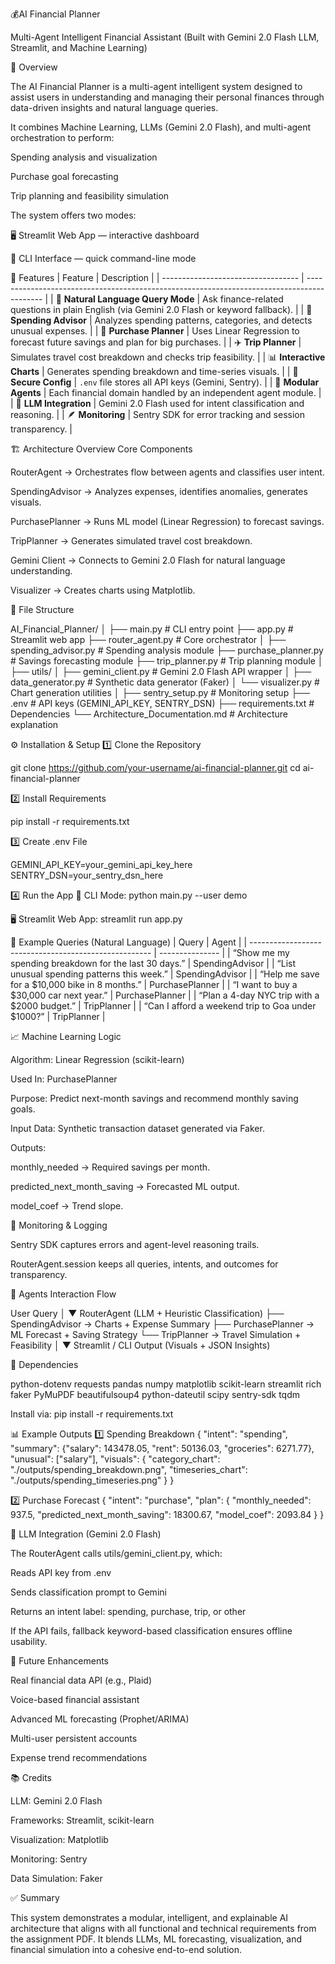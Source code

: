 💰AI Financial Planner

Multi-Agent Intelligent Financial Assistant
(Built with Gemini 2.0 Flash LLM, Streamlit, and Machine Learning)

🧠 Overview

The AI Financial Planner is a multi-agent intelligent system designed to assist users in understanding and managing their personal finances through data-driven insights and natural language queries.

It combines Machine Learning, LLMs (Gemini 2.0 Flash), and multi-agent orchestration to perform:

Spending analysis and visualization

Purchase goal forecasting

Trip planning and feasibility simulation

The system offers two modes:

🖥️ Streamlit Web App — interactive dashboard

💬 CLI Interface — quick command-line mode

🚀 Features
| Feature                            | Description                                                                                |
| ---------------------------------- | ------------------------------------------------------------------------------------------ |
| 💬 **Natural Language Query Mode** | Ask finance-related questions in plain English (via Gemini 2.0 Flash or keyword fallback). |
| 🧾 **Spending Advisor**            | Analyzes spending patterns, categories, and detects unusual expenses.                      |
| 🚗 **Purchase Planner**            | Uses Linear Regression to forecast future savings and plan for big purchases.              |
| ✈️ **Trip Planner**                | Simulates travel cost breakdown and checks trip feasibility.                               |
| 📊 **Interactive Charts**          | Generates spending breakdown and time-series visuals.                                      |
| 🔐 **Secure Config**               | `.env` file stores all API keys (Gemini, Sentry).                                          |
| 🧩 **Modular Agents**              | Each financial domain handled by an independent agent module.                              |
| 🧠 **LLM Integration**             | Gemini 2.0 Flash used for intent classification and reasoning.                             |
| 🪶 **Monitoring**                  | Sentry SDK for error tracking and session transparency.                                    |

🏗️ Architecture Overview
Core Components

RouterAgent → Orchestrates flow between agents and classifies user intent.

SpendingAdvisor → Analyzes expenses, identifies anomalies, generates visuals.

PurchasePlanner → Runs ML model (Linear Regression) to forecast savings.

TripPlanner → Generates simulated travel cost breakdown.

Gemini Client → Connects to Gemini 2.0 Flash for natural language understanding.

Visualizer → Creates charts using Matplotlib.

🧩 File Structure

AI_Financial_Planner/
│
├── main.py                  # CLI entry point
├── app.py                   # Streamlit web app
├── router_agent.py          # Core orchestrator
│
├── spending_advisor.py      # Spending analysis module
├── purchase_planner.py      # Savings forecasting module
├── trip_planner.py          # Trip planning module
│
├── utils/
│   ├── gemini_client.py     # Gemini 2.0 Flash API wrapper
│   ├── data_generator.py    # Synthetic data generator (Faker)
│   └── visualizer.py        # Chart generation utilities
│
├── sentry_setup.py          # Monitoring setup
├── .env                     # API keys (GEMINI_API_KEY, SENTRY_DSN)
├── requirements.txt         # Dependencies
└── Architecture_Documentation.md  # Architecture explanation

⚙️ Installation & Setup
1️⃣ Clone the Repository

git clone https://github.com/your-username/ai-financial-planner.git
cd ai-financial-planner

2️⃣ Install Requirements

pip install -r requirements.txt

3️⃣ Create .env File

GEMINI_API_KEY=your_gemini_api_key_here
SENTRY_DSN=your_sentry_dsn_here

4️⃣ Run the App
💬 CLI Mode:
python main.py --user demo

🖥️ Streamlit Web App:
streamlit run app.py

🧠 Example Queries (Natural Language)
| Query                                                 | Agent           |
| ----------------------------------------------------- | --------------- |
| “Show me my spending breakdown for the last 30 days.” | SpendingAdvisor |
| “List unusual spending patterns this week.”           | SpendingAdvisor |
| “Help me save for a $10,000 bike in 8 months.”        | PurchasePlanner |
| “I want to buy a $30,000 car next year.”              | PurchasePlanner |
| “Plan a 4-day NYC trip with a $2000 budget.”          | TripPlanner     |
| “Can I afford a weekend trip to Goa under $1000?”     | TripPlanner     |

📈 Machine Learning Logic

Algorithm: Linear Regression (scikit-learn)

Used In: PurchasePlanner

Purpose: Predict next-month savings and recommend monthly saving goals.

Input Data: Synthetic transaction dataset generated via Faker.

Outputs:

monthly_needed → Required savings per month.

predicted_next_month_saving → Forecasted ML output.

model_coef → Trend slope.

🧭 Monitoring & Logging

Sentry SDK captures errors and agent-level reasoning trails.

RouterAgent.session keeps all queries, intents, and outcomes for transparency.

🧩 Agents Interaction Flow

User Query
   │
   ▼
RouterAgent (LLM + Heuristic Classification)
   ├── SpendingAdvisor → Charts + Expense Summary
   ├── PurchasePlanner → ML Forecast + Saving Strategy
   └── TripPlanner → Travel Simulation + Feasibility
   │
   ▼
Streamlit / CLI Output (Visuals + JSON Insights)

🧰 Dependencies

python-dotenv
requests
pandas
numpy
matplotlib
scikit-learn
streamlit
rich
faker
PyMuPDF
beautifulsoup4
python-dateutil
scipy
sentry-sdk
tqdm


Install via:
pip install -r requirements.txt


📊 Example Outputs
1️⃣ Spending Breakdown
{
  "intent": "spending",
  "summary": {"salary": 143478.05, "rent": 50136.03, "groceries": 6271.77},
  "unusual": ["salary"],
  "visuals": {
    "category_chart": "./outputs/spending_breakdown.png",
    "timeseries_chart": "./outputs/spending_timeseries.png"
  }
}


2️⃣ Purchase Forecast
{
  "intent": "purchase",
  "plan": {
    "monthly_needed": 937.5,
    "predicted_next_month_saving": 18300.67,
    "model_coef": 2093.84
  }
}

🧠 LLM Integration (Gemini 2.0 Flash)

The RouterAgent calls utils/gemini_client.py, which:

Reads API key from .env

Sends classification prompt to Gemini

Returns an intent label: spending, purchase, trip, or other

If the API fails, fallback keyword-based classification ensures offline usability.

🧩 Future Enhancements

Real financial data API (e.g., Plaid)

Voice-based financial assistant

Advanced ML forecasting (Prophet/ARIMA)

Multi-user persistent accounts

Expense trend recommendations

📚 Credits

LLM: Gemini 2.0 Flash

Frameworks: Streamlit, scikit-learn

Visualization: Matplotlib

Monitoring: Sentry

Data Simulation: Faker

✅ Summary

This system demonstrates a modular, intelligent, and explainable AI architecture that aligns with all functional and technical requirements from the assignment PDF.
It blends LLMs, ML forecasting, visualization, and financial simulation into a cohesive end-to-end solution.

